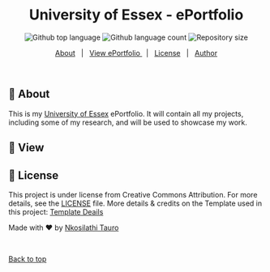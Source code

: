 <h1 align="center">University of Essex - ePortfolio</h1>

<p align="center">
  <img alt="Github top language" src="https://img.shields.io/github/languages/top/nkosi-tauro/eportfolio?color=56BEB8">

  <img alt="Github language count" src="https://img.shields.io/github/languages/count/nkosi-tauro/eportfolio?color=56BEB8">

  <img alt="Repository size" src="https://img.shields.io/github/repo-size/nkosi-tauro/eportfolio?color=56BEB8">

</p>



<p align="center">
  <a href="#dart-about">About</a> &#xa0; | &#xa0; 
  <a href="#eyes-view">View ePortfolio </a> &#xa0; | &#xa0;
  <a href="#memo-license">License</a> &#xa0; | &#xa0;
  <a href="https://github.com/nkosi-tauro" target="_blank">Author</a>
</p>

<br>

## :dart: About ##

This is my [University of Essex](https://online.essex.ac.uk/) ePortfolio.
It will contain all my projects, including some of my research, and will be used to showcase my work.


## :eyes: View ##

<!-- [Nkosilathi Tauro ePortfolio](https://nkosi-tauro.github.io/eportfolio/) -->

## :memo: License ##

This project is under license from Creative Commons Attribution. For more details, see the [LICENSE](LICENSE.md) file.
More details & credits on the Template used in this project: [Template Deails](template.md)

Made with :heart: by <a href="https://github.com/nkosi-tauro" target="_blank">Nkosilathi Tauro</a>

&#xa0;

<a href="#top">Back to top</a>
